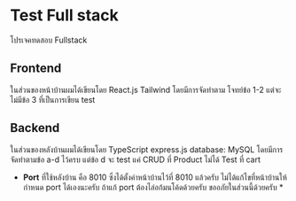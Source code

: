 # Test Full stack

โปรเจคทดสอบ Fullstack 

## Frontend
ในส่วนของหน้าบ้านผมได้เขียนโดย React.js Tailwind โดยมีการจัดทำตาม โจทย์ข้อ 1-2 แต่จะไม่มีข้อ 3 ที่เป็นการเขียน test

## Backend
ในส่วนของหลังบ้านผมได้เขียนโดย TypeScript express.js database: MySQL โดยมีการจัดทำตามข้อ a-d ไว้ครบ
แต่ข้อ d จะ test แค่ CRUD ที่ Product ไม่ได้ Test ที่ cart 


 * **Port** ที่ใช้หลังบ้าน คือ 8010 ซึ่งได้ตั้งค่าหน้าบ้านไว้ที่ 8010 แล้วครับ ไม่ได้แก้ไขที่หน้าบ้านให้กำหนด port ได้เองนะครับ ถ้าแก้ port ต้องไล่อก้มนโค้ดด้วยครับ ขออภัยในส่วนนี้ด้วยครับ *

